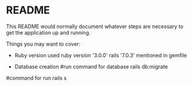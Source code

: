 # README

This README would normally document whatever steps are necessary to get the
application up and running.

Things you may want to cover:

* Ruby version
used ruby version '3.0.0'
rails '7.0.3' mentioned in gemfile


* Database creation
#run command for database 
rails db:migrate


#command for run 
rails s